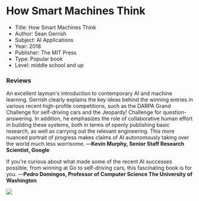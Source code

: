 # How Smart Machines Think
* Title: How Smart Machines Think
* Author: Sean Gerrish
* Subject: AI Applications
* Year: 2018
* Publisher: The MIT Press
* Type: Popular book
* Level: middle school and up

### Reviews
An excellent layman's introduction to contemporary AI and machine learning. Gerrish clearly explains the key ideas behind the winning entries in various recent high-profile competitions, such as the DARPA Grand Challenge for self-driving cars and the Jeopardy! Challenge for question-answering. In addition, he emphasizes the role of collaborative human effort in building these systems, both in terms of openly publishing basic research, as well as carrying out the relevant engineering. This more nuanced portrait of progress makes claims of AI autonomously taking over the world much less worrisome. ―**Kevin Murphy, Senior Staff Research Scientist, Google**

If you're curious about what made some of the recent AI successes possible, from winning at Go to self-driving cars, this fascinating book is for you. ―**Pedro Domingos, Professor of Computer Science The University of Washington**

![](https://github.com/touretzkyds/ai4k12/raw/master/images/Gerrish-Smart-Machines-cover.jpg)

